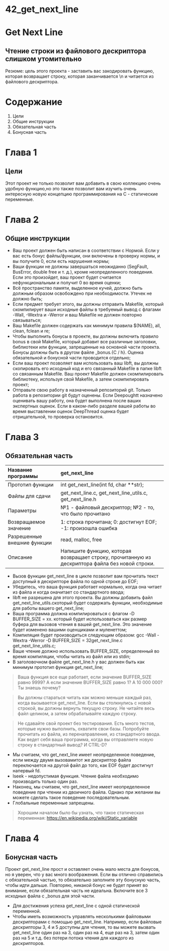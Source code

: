 # 42_get_next_line


# Get Next Line #
## Чтение строки из файлового дескриптора слишком утомительно ##
Резюме: цель этого проекта - заставить вас закодировать функцию, которая возвращает строку, которая заканчивается \n и читается из файлового дескриптора.

# Содержание #

1. Цели
2. Общие инструкции
3. Обязательная часть
4. Бонусная часть

# Глава 1 #

## Цели ##

Этот проект не только позволит вам добавить в свою коллекцию очень удобную функцию,но это также позволит вам изучить очень интересную новую концепцию программирования на C - статические переменные.

# Глава 2 #

## Общие инструкции ##

* Ваш проект должен быть написан в соответствии с Нормой. Если у вас есть бонус файлы/функции, они включены в проверку нормы, и вы получите 0, если есть нарушения нормы;
* Ваши функции не должны завершаться неожиданно (SegFault, BusError, double free и т. д.), кроме неопределенного поведения. Если это произойдет, ваш проект будет считается нефункциональным и получит 0 во время оценки;
* Всё пространство памяти, выделенное кучей, должно быть должным образом освобождено при необходимости. Утечек не должно быть;
* Если предмет требует этого, вы должны отправить Makefile, который скомпилирует ваши исходные файлы в требуемый вывод с флагами -Wall, -Wextra и -Werror и ваш Makefile не должен повторно связываться;
* Ваш Makefile должен содержать как минимум правила $(NAME), all, clean, fclean и re;
* Чтобы выполнить бонусы в проекте, вы должны включить правило bonus в свой Makefile, который добавит все различные заголовки, библиотеки или функции, запрещенные на основной части проекта. Бонусы должны быть в другом файле _bonus.{C / h}. Оценка обязательной и бонусной части проводится отдельно;
* Если ваш проект позволяет вам использовать ваш libft, вы должны скопировать его исходный код и его связанный Makefile в папке libft со связанным Makefile. Ваш проект Makefile должен скомпилировать библиотеку, используя свой Makefile, а затем скомпилировать проект;
* Отправьте свою работу в назначенный репозиторий git. Только работа в репозитории git будут оценены. Если Deepoughtt назначено оценивать вашу работу, она будет выполнена после ваших экспертных оценок. Если в каком-либо разделе вашей работы во время  выставлении оценок DeepThread оценка будет отрицательной, то проверка остановится.

# Глава 3 #

## Обязательная часть ##

Название программы  | get_next_line
:-------------------|:---------------
Прототип функции        | int get_next_line(int fd, char **str);
Файлы для сдачи         | get_next_line.c, get_next_line_utils.c, get_next_line.h
Параметры			    | №1 - файловый дескриптор; №2 - то, что было прочитано
Возвращаемое значение   | 1: строка прочитана; 0: достигнут EOF; -1: произошла ошибка 
Разрешенные внешние функции | read, malloc, free
Описание			    | Напишите функцию, которая возвращает строку, прочитанную из дескриптора файла без новой строки.


* Вызов функции get_next_line в цикле позволит вам прочитать текст доступный в дескрипторе файла по одной строке до EOF;
* Убедитесь, что ваша функция работает нормально, когда она читает из файла и когда оначитает со стандартного ввода;
* libft не разрешена для этого проекта. Вы должны добавить файл get_next_line_utils.cкоторый будет содержать функции, необходимые для работы вашего get_next_line;
* Ваша программа должна компилироваться с флагом -D BUFFER_SIZE = xx. который будет использоваться как размер буфера для вызовов чтения в вашей get_next_line. Это значение будет изменено вашими оценщиками и муленеттом;
* Компиляция будет производиться следующим образом: gcc -Wall -Wextra -Werror -D BUFFER_SIZE = 32get_next_line.c get_next_line_utils.c;
* Ваше чтение должно использовать BUFFER_SIZE, определенный во время компиляции, чтобы читать из файл или из stdin;
* В заголовочном файле get_next_line.h у вас должен быть как минимум прототип функция get_next_line;

> Ваша функция все еще работает, если значение BUFFER_SIZE равно 9999? А если значение BUFFER_SIZE равно 1? А 10 000 000? Ты знаешь почему?

> Вы должны стараться читать как можно меньше каждый раз, когда вызывается get_next_line. Если вы столкнулись с новой строкой, вы должны вернуть текущую строку. Не читайте весь файл целиком, а затем обрабатывайте каждую строку.

> Не сдавайте свой проект без тестирования. Есть много тестов, которые нужно выполнить, охватите свои базы. Попробуйте прочитать из файла, из перенаправления, из стандартного ввода. Как ведет себя ваша программа, когда вы отправляете новую строку в стандартный вывод? И CTRL-D?

* Мы считаем, что get_next_line имеет неопределенное поведение, если между двумя вызовамитот же дескриптор файла переключается на другой файл до того, как EOF будет достигнут напервый fd.
* lseek - недопустимая функция. Чтение файла необходимо производить только один раз.
* Наконец, мы считаем, что get_next_line имеет неопределенное поведение при чтении из двоичного файла. Однако при желании вы можете сделать такое поведение последовательным.
* Глобальные переменные запрещены.

> Хорошим началом было бы узнать, что такое статическая переменная: https://en.wikipedia.org/wiki/Static_variable

# Глава 4 #

## Бонусная часть ##

Проект get_next_line прост и оставляет очень мало места для бонусов, но я уверен, что у вас много воображения. Если вы отлично справились с обязательной частью, то обязательно заполните эту бонусную часть, чтобы идти дальше. Повторяю, никакой бонус не будет принят во внимание, если обязательная часть не идеальна. Включите все 3 исходных файла с _bonus для этой части.

* Для достижения успеха get_next_line с одной статической переменной.
* Чтобы иметь возможность управлять несколькими файловыми дескрипторами с помощью get_next_line. Например, если файловые дескрипторы 3, 4 и 5 доступны для чтения, то вы можете вызвать get_next_line один раз на 3, один раз на 4, еще раз на 3, затем один раз на 5 и т.д. без потери потока чтения для каждого из дескрипторов.